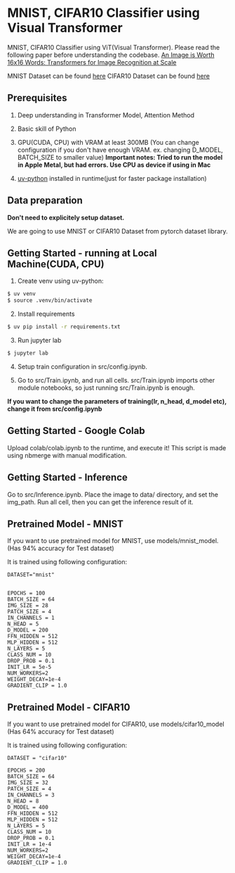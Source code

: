 # MNIST, CIFAR10 Classifier using Visual Transformer 
MNIST, CIFAR10 Classifier using ViT(Visual Transformer). Please read the following paper before understanding the codebase.
[An Image is Worth 16x16 Words: Transformers for Image Recognition at Scale](https://arxiv.org/abs/2010.11929)

MNIST Dataset can be found [here](https://www.kaggle.com/datasets/hojjatk/mnist-dataset)
CIFAR10 Dataset can be found [here](https://www.kaggle.com/competitions/mu-cifar10)


## Prerequisites
1. Deep understanding in Transformer Model, Attention Method 

2. Basic skill of Python

3. GPU(CUDA, CPU) with VRAM at least 300MB (You can change configuration if you don't have enough VRAM. ex. changing D_MODEL, BATCH_SIZE to smaller value)
**Important notes: Tried to run the model in Apple Metal, but had errors. Use CPU as device if using in Mac**

4. [uv-python](https://github.com/astral-sh/uv) installed in runtime(just for faster package installation)


## Data preparation
**Don't need to explicitely setup dataset.**

We are going to use MNIST or CIFAR10 Dataset from pytorch dataset library.

## Getting Started - running at Local Machine(CUDA, CPU)
1. Create venv using uv-python: 
```sh
$ uv venv 
$ source .venv/bin/activate
```

2. Install requirements
```sh
$ uv pip install -r requirements.txt
```

3. Run jupyter lab
```sh
$ jupyter lab
```

4. Setup train configuration in src/config.ipynb.

5. Go to src/Train.ipynb, and run all cells. src/Train.ipynb imports other module notebooks, so just running src/Train.ipynb is enough.

**If you want to change the parameters of training(lr, n_head, d_model etc), change it from src/config.ipynb**

## Getting Started - Google Colab
Upload colab/colab.ipynb to the runtime, and execute it!
This script is made using nbmerge with manual modification.

## Getting Started - Inference
Go to src/Inference.ipynb. Place the image to data/ directory, and set the img_path. Run all cell, then you can get the inference result of it.

## Pretrained Model - MNIST
If you want to use pretrained model for MNIST, use models/mnist_model.
(Has 94% accuracy for Test dataset)

It is trained using following configuration: 
```
DATASET="mnist"


EPOCHS = 100
BATCH_SIZE = 64
IMG_SIZE = 28
PATCH_SIZE = 4
IN_CHANNELS = 1
N_HEAD = 5
D_MODEL = 200
FFN_HIDDEN = 512 
MLP_HIDDEN = 512
N_LAYERS = 5
CLASS_NUM = 10
DROP_PROB = 0.1 
INIT_LR = 5e-5
NUM_WORKERS=2
WEIGHT_DECAY=1e-4
GRADIENT_CLIP = 1.0
```

## Pretrained Model - CIFAR10
If you want to use pretrained model for CIFAR10, use models/cifar10_model
(Has 64% accuracy for Test dataset)

It is trained using following configuration:
```
DATASET = "cifar10"

EPOCHS = 200
BATCH_SIZE = 64
IMG_SIZE = 32
PATCH_SIZE = 4
IN_CHANNELS = 3 
N_HEAD = 8
D_MODEL = 400
FFN_HIDDEN = 512 
MLP_HIDDEN = 512
N_LAYERS = 5
CLASS_NUM = 10
DROP_PROB = 0.1 
INIT_LR = 1e-4
NUM_WORKERS=2
WEIGHT_DECAY=1e-4
GRADIENT_CLIP = 1.0
```
